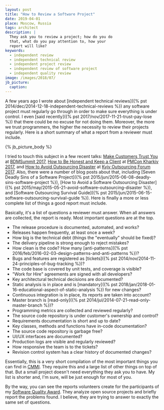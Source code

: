 ```yaml
---
layout: post
title: "How to Review a Software Project"
date: 2019-04-01
place: Moscow, Russia
tags: architect
description: |
  They ask you to review a project; how do you do
  that, what do you pay attention to, how your
  report will like?
keywords:
  - independent review
  - independent technical review
  - independent project review
  - independent review of software project
  - independent quality review
image: /images/2018/07/
jb_picture:
  caption:
---
```


A few years ago I wrote about
[independent technical reviews]({% pst 2014/dec/2014-12-18-independent-technical-reviews %})
any software project must regularly go through in order
to make sure everything is under control. I even
[said recently]({% pst 2017/nov/2017-11-21-trust-pay-lose %})
that there could be no excuse for not doing them. Moreover, the more
we trust programmers, the higher the necessity to review their projects regularly.
Here is a short summary of what a report from a reviewer must include.

<!--more-->

{% jb_picture_body %}

I tried to touch this subject in a few recent talks:
[Make Customers Trust You](https://youtu.be/oiNI2jF46h0) at [BDMSummit 2017](http://bdmsummit.com/yegor-bugayenko-2017s/),
[How to Be Honest and Keep a Client](https://youtu.be/Rip_04Bv3Jk) at [PMCon Kharkiv 2017](http://pmcon.dev-pro.net/),
and
[How to Avoid Outsourcing Disaster](https://www.youtube.com/watch?v=DLk_5BmgTVk) at [Kyiv Outsourcing Forum 2017](http://outsourceforum.org/).
Also, there were a number of blog posts about that, including
[Seven Deadly Sins of a Software Project]({% pst 2015/jun/2015-06-08-deadly-sins-software-project %}),
[How to Avoid a Software Outsourcing Disaster]({% pst 2015/may/2015-05-21-avoid-software-outsourcing-disaster %}),
and
[Software Outsourcing Survival Guide]({% pst 2015/jun/2015-06-15-software-outsourcing-survival-guide %}).
Here is finally a more or less complete list of things a good report must include.

Basically, it's a list of questions a reviewer must answer.
When all answers are collected, the report is ready.
Most important questions are at the top.

  * The release procedure is documented, automated, and works?
  * Releases happen frequently, at least once a week?
  * How big is the technical debt (things the "eventually" should be fixed)?
  * The delivery pipeline is strong enough to reject mistakes?
  * How clean is the code? How many [anti-patterns]({% pst 2016/feb/2016-02-03-design-patterns-and-anti-patterns %})?
  * Bugs and features are registered as [tickets]({% pst 2014/nov/2014-11-24-principles-of-bug-tracking %})?
  * The code base is covered by unit tests, and coverage is visible?
  * "Work for Hire" agreements are signed with all developers?
  * Key architectural technical decisions are documented?
  * Static analysis is in place and is [mandatory]({% pst 2018/jan/2018-01-16-educational-aspect-of-static-analysis %}) for new changes?
  * Continuous integration is in place, its reports are taken into account?
  * Master branch is [read-only]({% pst 2014/jul/2014-07-21-read-only-master-branch %})?
  * Programming metrics are collected and reviewed regularly?
  * The source code repository is under customer's ownership and control?
  * Requirements documentation is short and up to date?
  * Key classes, methods and functions have in-code documentation?
  * The source code repository is garbage free?
  * UI/UX interfaces are documented?
  * Production logs are visible and regularly reviewed?
  * How responsive the team is to the tickets?
  * Revision control system has a clear history of documented changes?

Essentially, this is a very short compilation of the most important things
you can find in [CMMI](https://en.wikipedia.org/wiki/Capability_Maturity_Model_Integration).
They require this and a large list of other things on top of that. But a small
project doesn't need everything they ask you to have. My list is shorter
and, I'm sure, will be just enough for most of you.

By the way, you can see the reports volunteers create for the participants
of my [Software Quality Award](/award.html). They analyze open source projects
and briefly report the problems found. I believe, they are trying to answer
to exactly the same set of questions.
